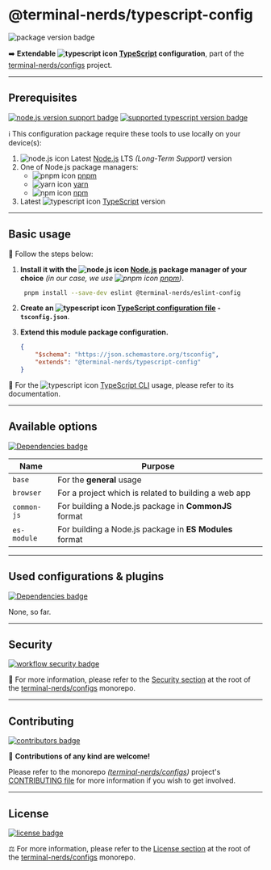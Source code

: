 # @terminal-nerds/typescript-config

![package version badge]

➡️ **Extendable ![typescript icon] [TypeScript] configuration**, part of the
[terminal-nerds/configs] project.

[terminal-nerds/configs]: https://github.com/terminal-nerds/configs
[package version badge]: https://img.shields.io/npm/v/@terminal-nerds/typescript-config/latest?style=for-the-badge&logo=npm
[typescript]: https://www.typescriptlang.org/
[typescript icon]: https://api.iconify.design/logos/typescript-icon.svg
[terminal-nerds/configs]: https://github.com/terminal-nerds/configs

---

## Prerequisites

[![node.js version support badge]][node.js]
[![supported typescript version badge]][typescript]

[node.js version support badge]: https://img.shields.io/node/v-lts/@terminal-nerds/typescript-config?style=for-the-badge&logo=nodedotjs
[supported typescript version badge]: https://img.shields.io/github/package-json/dependency-version/terminal-nerds/configs/peer/typescript?filename=packages%2Ftypescript%2Fpackage.json&logo=typescript&style=for-the-badge

ℹ️ This configuration package require these tools to use locally on your
device(s):

1. ![node.js icon] Latest [Node.js] LTS _(Long-Term Support)_ version
1. One of Node.js package managers:
    - ![pnpm icon] [pnpm]
    - ![yarn icon] [yarn]
    - ![npm icon] [npm]
1. Latest ![typescript icon] [TypeScript] version

[node.js]: https://nodejs.org/en/
[node.js icon]: https://api.iconify.design/logos/nodejs-icon.svg
[pnpm]: https://pnpm.io/
[pnpm icon]: https://api.iconify.design/vscode-icons/file-type-light-pnpm.svg
[npm]: https://npmjs.com/
[npm icon]: https://api.iconify.design/logos/npm-icon.svg
[yarn]: https://yarnpkg.com/
[yarn icon]: https://api.iconify.design/logos/yarn.svg

---

## Basic usage

👣 Follow the steps below:

1. **Install it with the ![node.js icon] [Node.js] package manager of your
   choice** _(in our case, we use ![pnpm icon] [pnpm])_.

    ```sh
     pnpm install --save-dev eslint @terminal-nerds/eslint-config
    ```

1. **Create an ![typescript icon] [TypeScript configuration file] - `tsconfig.json`**.

1. **Extend this module package configuration.**

    ```json
    {
    	"$schema": "https://json.schemastore.org/tsconfig",
    	"extends": "@terminal-nerds/typescript-config"
    }
    ```

📖 For the ![typescript icon] [TypeScript CLI] usage, please refer to its
documentation.

[typescript configuration file]: https://www.typescriptlang.org/tsconfig/
[typescript cli]: https://www.typescriptlang.org/docs/handbook/compiler-options.html

---

## Available options

[![Dependencies badge]][dependencies url]

| Name        | Purpose                                                 |
| ----------- | ------------------------------------------------------- |
| `base`      | For the **general** usage                               |
| `browser`   | For a project which is related to building a web app    |
| `common-js` | For building a Node.js package in **CommonJS** format   |
| `es-module` | For building a Node.js package in **ES Modules** format |

---

## Used configurations & plugins

[![Dependencies badge]][dependencies url]

None, so far.

[dependencies badge]: https://img.shields.io/librariesio/release/npm/@terminal-nerds/typescript-config?style=for-the-badge
[dependencies url]: https://libraries.io/npm/@terminal-nerds%2Ftypescript-config

---

## Security

[![workflow security badge]][security policy]

🔐 For more information, please refer to the [Security section] at the root of
the [terminal-nerds/configs] monorepo.

[workflow security badge]: https://img.shields.io/github/actions/workflow/status/terminal-nerds/configs/maintenance.yml?label=Security&logo=github&style=for-the-badge&branch=main
[security section]: https://github.com/terminal-nerds/configs#security
[security policy]: https://github.com/terminal-nerds/configs/security/policy

---

## Contributing

[![contributors badge]][contributors url]

🤝 **Contributions of any kind are welcome!**

Please refer to the monorepo _([terminal-nerds/configs])_ project's
[CONTRIBUTING file] for more information if you wish to get involved.

[contributing file]: https://github.com/terminal-nerds/configs/blob/main/.github/CONTRIBUTING.md
[contributors badge]: https://img.shields.io/github/contributors/terminal-nerds/configs?style=for-the-badge
[contributors url]: https://github.com/terminal-nerds/configs#contributors

---

## License

[![license badge]][license]

⚖️ For more information, please refer to the [License section] at the root of
the [terminal-nerds/configs] monorepo.

[license badge]: https://img.shields.io/github/license/terminal-nerds/configs?style=for-the-badge
[license]: https://github.com/terminal-nerds/configs/blob/main/LICENSE.md
[license section]: https://github.com/terminal-nerds/configs#License
